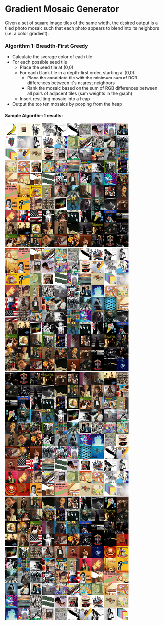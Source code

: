# Gradient Mosaic Generator

Given a set of square image tiles of the same width, the desired output is a tiled photo mosaic such that each photo appears to blend into its neighbors (i.e. a color gradient).

### Algorithm 1: Breadth-First Greedy
- Calculate the average color of each tile
- For each possible seed tile
  - Place the seed tile at (0,0)
  - For each blank tile in a depth-first order, starting at (0,0):
    - Place the candidate tile with the minimum sum of RGB differences between it's nearest neighbors
    - Rank the mosaic based on the sum of RGB differences between all pairs of adjacent tiles (sum weights in the graph)
  - Insert resulting mosaic into a heap
- Output the top ten mosaics by popping from the heap

#### Sample Algorithm 1 results:
<p float="left">
<img src="./algo1/mosaic_0.png" width=400/>
<img src="./algo1/mosaic_3.png" width=400/>
<img src="./algo1/mosaic_4.png" width=400/>
<img src="./algo1/mosaic_7.png" width=400/>
</p>
